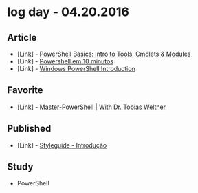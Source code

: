 # log day - 04.20.2016

## Article 

- \[Link\] - [PowerShell Basics: Intro to Tools, Cmdlets & Modules](http://www.tomsitpro.com/articles/powershell-basics,2-575.html)
- \[Link\] - [Powershell em 10 minutos](https://powershellpt.wordpress.com/2013/01/19/powershell-em-10-minutos/)
- \[Link\] - [Windows PowerShell Introduction](http://www.computerperformance.co.uk/powershell/powershell_intro.htm)


## Favorite 

- \[Link\] - [Master-PowerShell | With Dr. Tobias Weltner](http://powershell.com/cs/blogs/ebookv2/default.aspx)


## Published 

- \[Link\] - [Styleguide - Introdução](http://hemersonvianna.io/articles/design/styleguide-introducao/)


## Study 

- PowerShell

